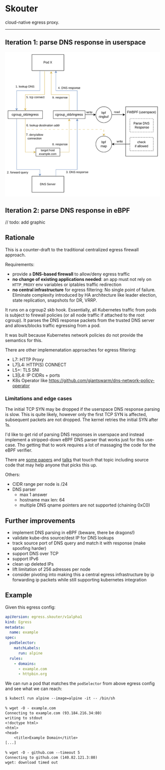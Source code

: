 # Skouter

cloud-native egress proxy.

---


## Iteration 1: parse DNS response in userspace
![overview](overview.png)


## Iteration 2: parse DNS response in eBPF
// todo: add graphic


## Rationale

This is a counter-draft to the traditional centralized egress firewall approach.

Requirements:
* provide a **DNS-based firewall** to allow/deny egress traffic
* **no change of existing applications needed**: an app must not rely on `HTTP_PROXY` env variables or iptables traffic redirection
* **no central infrastructure** for egress filtering: No single point of failure. Eliminate complexity introduced by HA architecture like leader election, state replication, snapshots for DR, VRRP.

It runs on a cgroup2 skb hook. Essentially, all Kubernetes traffic from pods is subject to firewall policies (or all node traffic if attached to the root cgroup).
It parses the DNS response packets from the trusted DNS server and allows/blocks traffic egressing from a pod.

It was built because Kubernetes network policies do not provide the semantics for this.

There are other implemenatation approaches for egress filtering:
* L7: HTTP Proxy
* L7|L4: HTTP(S) CONNECT
* L5+: TLS SNI
* L3|L4: IP CIDRs + ports
* K8s Operator like https://github.com/giantswarm/dns-network-policy-operator

### Limitations and edge cases

The initial TCP SYN may be dropped if the userspace DNS response parsing is slow.
This is quite likely, however only the first TCP SYN is affected, subsequent packets are not dropped.
The kernel retries the initial SYN after 1s.

I'd like to get rid of parsing DNS responses in userspace and instead implement a stripped-down eBPF DNS parser that works just for this use-case. Tho getting that to work requires a lot of massaging the code for the eBPF verifier.

There are [some papers](https://www.nlnetlabs.nl/downloads/publications/DNS-augmentation-with-eBPF.pdf) and [talks](https://www.nanog.org/news-stories/nanog-tv/nanog-81-webcast/xdperiments-tinkering-with-dns-and-xdp/) that touch that topic including source code that may help anyone that picks this up.

Others:
* CIDR range per node is /24
* DNS parser
  * max 1 answer
  * hostname max len: 64
  * multiple DNS qname pointers are not supported (chaining 0xC0)

## Further improvements

* implement DNS parsing in eBPF (beware, there be dragons!)
* validate kube-dns source/dest IP for DNS lookups
* track source port of DNS query and match it with response (make spoofing harder)
* support DNS over TCP
* support IPv6
* clean up deleted IPs
* lift limitation of 256 adresses per node
* consider pivoting into making this a central egress infrastructure by ip forwarding ip packets while still supporting kubernetes integration

## Example

Given this egress config:

```yaml
apiVersion: egress.skouter/v1alpha1
kind: Egress
metadata:
  name: example
spec:
  podSelector:
    matchLabels:
      run: alpine
  rules:
    - domains:
      - example.com
      - httpbin.org
```

We can run a pod that matches the `podSelector` from above egress config
and see what we can reach:

```shell
$ kubectl run alpine --image=alpine -it -- /bin/sh

% wget -O - example.com
Connecting to example.com (93.184.216.34:80)
writing to stdout
<!doctype html>
<html>
<head>
    <title>Example Domain</title>
[...]

% wget -O - github.com --timeout 5
Connecting to github.com (140.82.121.3:80)
wget: download timed out
```
